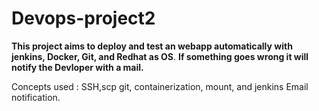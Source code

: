 # Devops-project2

**This project aims to deploy and test an webapp automatically with jenkins, Docker, Git, and Redhat as OS**. **If something  goes wrong it will notify the Devloper with a mail.** 

Concepts used : SSH,scp git, containerization, mount, and jenkins Email notification.  
